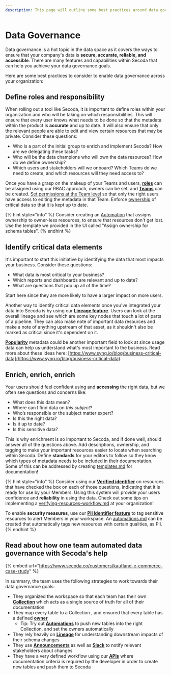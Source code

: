 ```yaml
---
description: This page will outline some best practices around data governance
---
```


# Data Governance

Data governance is a hot topic in the data space as it covers the ways to ensure that your company's data is **secure, accurate, reliable, and accessible**. There are many features and capabilities within Secoda that can help you achieve your data governance goals.&#x20;

Here are some best practices to consider to enable data governance across your organization:

## Define roles and responsibility

When rolling out a tool like Secoda, it is important to define roles within your organization and who will be taking on which responsibilities. This will ensure that every user knows what needs to be done so that the metadata within the product is **accurate** and up to date. It will also ensure that only the relevant people are able to edit and view certain resources that may be private. Consider these questions:

* Who is a part of the initial group to enrich and implement Secoda? How are we delegating these tasks?
* Who will be the data champions who will own the data resources? How do we define ownership?&#x20;
* Which users and stakeholders will we onboard? Which Teams do we need to create, and which resources will they need access to?

Once you have a grasp on the makeup of your Teams and users, [**roles**](../user-management/roles.md) can be assigned using our RBAC approach, owners can be set, and [**Teams**](../user-management/teams.md) can be created. [Set permissions at the Team level](../user-management/teams.md#editing-member-settings) so that only the right users have access to editing the metadata in that Team. Enforce [ownership](../resource-and-metadata-management/assigning-owners.md) of critical data so that it is kept up to date.

{% hint style="info" %}
Consider creating an [Automation](../features/automations.md) that assigns ownership to owner-less resources, to ensure that resources don't get lost. Use the template we provided in the UI called "Assign ownership for schema tables".
{% endhint %}

## Identify critical data elements

It's important to start this initiative by identifying the data that most impacts your business. Consider these questions:

* What data is most critical to your business?
* Which reports and dashboards are relevant and up to date?
* What are questions that pop up all of the time?

Start here since they are more likely to have a larger impact on more users.&#x20;

Another way to identify critical data elements once you've integrated your data into Secoda is by using our [**Lineage feature**](../features/data-lineage.md). Users can look at the overall lineage and see which are some key nodes that touch a lot of parts of a pipeline. They can also make note of important data resources and make a note of anything upstream of that asset, as it shouldn't also be marked as critical since it's dependent on it.&#x20;

[**Popularity**](../features/popularity.md) metadata could be another important field to look at since usage data can help us understand what's most important to the business. Read more about these ideas here: [https://www.synq.io/blog/business-critical-data](https://www.synq.io/blog/business-critical-data).

## Enrich, enrich, enrich

Your users should feel confident using and **accessing** the right data, but we often see questions and concerns like:&#x20;

* What does this data mean?
* Where can I find data on _this subject_?&#x20;
* Who’s responsible or the subject matter expert?
* Is this the right data?
* Is it up to date?
* Is this sensitive data?

This is why enrichment is so important to Secoda, and if done well, should answer all of the questions above. Add descriptions, ownership, and tagging to make your important resources easier to locate when searching within Secoda. Define **standards** for your editors to follow so they know which types of metadata needs to be included in their documentation. Some of this can be addressed by creating [templates.md](../resource-and-metadata-management/add-documentation/templates.md "mention") for documentation!

{% hint style="info" %}
Consider using our [**Verified identifier**](verifying-resources-workflow.md) on resources that have checked the box on each of those questions, indicating that it is ready for use by your Members. Using this system will provide your users confidence and **reliability** in using the data. Check out some tips on implementing a [verifying-resources-workflow.md](verifying-resources-workflow.md "mention") at your organization!



To enable **security measures**, use our [**PII Identifier feature**](../resource-and-metadata-management/tags/auto-pii-tagging.md) to tag sensitive resources to alert Members in your workspace. An  [automations.md](../features/automations.md "mention") can be created that automatically tags new resources with certain qualities, as PII.
{% endhint %}

## Read about how one team automated data governance with Secoda's help

{% embed url="https://www.secoda.co/customers/kaufland-e-commerce-case-study" %}

In summary, the team uses the following strategies to work towards their data governance goals:

* They organized the workspace so that each team has their own [**Collection**](../features/collections-1.md) which acts as a single source of truth for all of their documentation
* They map every table to a Collection , and ensured that every table has a defined [**owner**](../resource-and-metadata-management/assigning-owners.md)
  * Tip: Try out [**Automations**](../features/automations.md) to push new tables into the right Collection, and set the owners automatically
* They rely heavily on [**Lineage**](../features/data-lineage.md) for understanding downstream impacts of their schema changes
* They use [**Announcements**](../features/announcements.md) as well as [**Slack**](../extensions/slack-connection/slack-user-guide.md) to notify relevant stakeholders about changes
* They have a very defined workflow using our [**APIs**](../secoda-api.md) where documentation criteria is required by the developer in order to create new tables and push them to Secoda
